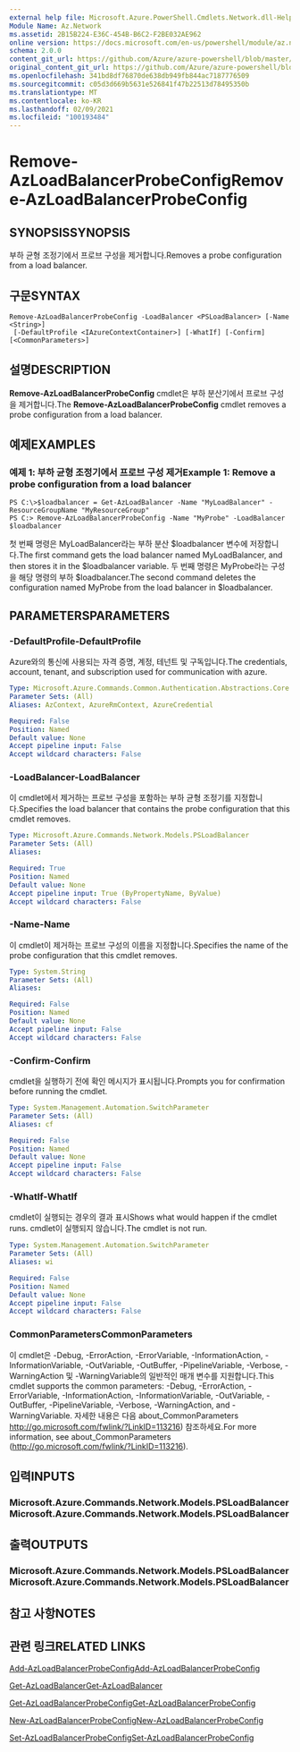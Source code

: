 ```yaml
---
external help file: Microsoft.Azure.PowerShell.Cmdlets.Network.dll-Help.xml
Module Name: Az.Network
ms.assetid: 2B15B224-E36C-454B-B6C2-F2BE032AE962
online version: https://docs.microsoft.com/en-us/powershell/module/az.network/remove-azloadbalancerprobeconfig
schema: 2.0.0
content_git_url: https://github.com/Azure/azure-powershell/blob/master/src/Network/Network/help/Remove-AzLoadBalancerProbeConfig.md
original_content_git_url: https://github.com/Azure/azure-powershell/blob/master/src/Network/Network/help/Remove-AzLoadBalancerProbeConfig.md
ms.openlocfilehash: 341bd8df76870de638db949fb844ac7187776509
ms.sourcegitcommit: c05d3d669b5631e526841f47b22513d78495350b
ms.translationtype: MT
ms.contentlocale: ko-KR
ms.lasthandoff: 02/09/2021
ms.locfileid: "100193484"
---
```

# <span data-ttu-id="fcc36-101">Remove-AzLoadBalancerProbeConfig</span><span class="sxs-lookup"><span data-stu-id="fcc36-101">Remove-AzLoadBalancerProbeConfig</span></span>

## <span data-ttu-id="fcc36-102">SYNOPSIS</span><span class="sxs-lookup"><span data-stu-id="fcc36-102">SYNOPSIS</span></span>
<span data-ttu-id="fcc36-103">부하 균형 조정기에서 프로브 구성을 제거합니다.</span><span class="sxs-lookup"><span data-stu-id="fcc36-103">Removes a probe configuration from a load balancer.</span></span>

## <span data-ttu-id="fcc36-104">구문</span><span class="sxs-lookup"><span data-stu-id="fcc36-104">SYNTAX</span></span>

```
Remove-AzLoadBalancerProbeConfig -LoadBalancer <PSLoadBalancer> [-Name <String>]
 [-DefaultProfile <IAzureContextContainer>] [-WhatIf] [-Confirm] [<CommonParameters>]
```

## <span data-ttu-id="fcc36-105">설명</span><span class="sxs-lookup"><span data-stu-id="fcc36-105">DESCRIPTION</span></span>
<span data-ttu-id="fcc36-106">**Remove-AzLoadBalancerProbeConfig** cmdlet은 부하 분산기에서 프로브 구성을 제거합니다.</span><span class="sxs-lookup"><span data-stu-id="fcc36-106">The **Remove-AzLoadBalancerProbeConfig** cmdlet removes a probe configuration from a load balancer.</span></span>

## <span data-ttu-id="fcc36-107">예제</span><span class="sxs-lookup"><span data-stu-id="fcc36-107">EXAMPLES</span></span>

### <span data-ttu-id="fcc36-108">예제 1: 부하 균형 조정기에서 프로브 구성 제거</span><span class="sxs-lookup"><span data-stu-id="fcc36-108">Example 1: Remove a probe configuration from a load balancer</span></span>
```
PS C:\>$loadbalancer = Get-AzLoadBalancer -Name "MyLoadBalancer" -ResourceGroupName "MyResourceGroup"
PS C:> Remove-AzLoadBalancerProbeConfig -Name "MyProbe" -LoadBalancer $loadbalancer
```

<span data-ttu-id="fcc36-109">첫 번째 명령은 MyLoadBalancer라는 부하 분산 $loadbalancer 변수에 저장합니다.</span><span class="sxs-lookup"><span data-stu-id="fcc36-109">The first command gets the load balancer named MyLoadBalancer, and then stores it in the $loadbalancer variable.</span></span>
<span data-ttu-id="fcc36-110">두 번째 명령은 MyProbe라는 구성을 해당 명령의 부하 $loadbalancer.</span><span class="sxs-lookup"><span data-stu-id="fcc36-110">The second command deletes the configuration named MyProbe from the load balancer in $loadbalancer.</span></span>

## <span data-ttu-id="fcc36-111">PARAMETERS</span><span class="sxs-lookup"><span data-stu-id="fcc36-111">PARAMETERS</span></span>

### <span data-ttu-id="fcc36-112">-DefaultProfile</span><span class="sxs-lookup"><span data-stu-id="fcc36-112">-DefaultProfile</span></span>
<span data-ttu-id="fcc36-113">Azure와의 통신에 사용되는 자격 증명, 계정, 테넌트 및 구독입니다.</span><span class="sxs-lookup"><span data-stu-id="fcc36-113">The credentials, account, tenant, and subscription used for communication with azure.</span></span>

```yaml
Type: Microsoft.Azure.Commands.Common.Authentication.Abstractions.Core.IAzureContextContainer
Parameter Sets: (All)
Aliases: AzContext, AzureRmContext, AzureCredential

Required: False
Position: Named
Default value: None
Accept pipeline input: False
Accept wildcard characters: False
```

### <span data-ttu-id="fcc36-114">-LoadBalancer</span><span class="sxs-lookup"><span data-stu-id="fcc36-114">-LoadBalancer</span></span>
<span data-ttu-id="fcc36-115">이 cmdlet에서 제거하는 프로브 구성을 포함하는 부하 균형 조정기를 지정합니다.</span><span class="sxs-lookup"><span data-stu-id="fcc36-115">Specifies the load balancer that contains the probe configuration that this cmdlet removes.</span></span>

```yaml
Type: Microsoft.Azure.Commands.Network.Models.PSLoadBalancer
Parameter Sets: (All)
Aliases:

Required: True
Position: Named
Default value: None
Accept pipeline input: True (ByPropertyName, ByValue)
Accept wildcard characters: False
```

### <span data-ttu-id="fcc36-116">-Name</span><span class="sxs-lookup"><span data-stu-id="fcc36-116">-Name</span></span>
<span data-ttu-id="fcc36-117">이 cmdlet이 제거하는 프로브 구성의 이름을 지정합니다.</span><span class="sxs-lookup"><span data-stu-id="fcc36-117">Specifies the name of the probe configuration that this cmdlet removes.</span></span>

```yaml
Type: System.String
Parameter Sets: (All)
Aliases:

Required: False
Position: Named
Default value: None
Accept pipeline input: False
Accept wildcard characters: False
```

### <span data-ttu-id="fcc36-118">-Confirm</span><span class="sxs-lookup"><span data-stu-id="fcc36-118">-Confirm</span></span>
<span data-ttu-id="fcc36-119">cmdlet을 실행하기 전에 확인 메시지가 표시됩니다.</span><span class="sxs-lookup"><span data-stu-id="fcc36-119">Prompts you for confirmation before running the cmdlet.</span></span>

```yaml
Type: System.Management.Automation.SwitchParameter
Parameter Sets: (All)
Aliases: cf

Required: False
Position: Named
Default value: None
Accept pipeline input: False
Accept wildcard characters: False
```

### <span data-ttu-id="fcc36-120">-WhatIf</span><span class="sxs-lookup"><span data-stu-id="fcc36-120">-WhatIf</span></span>
<span data-ttu-id="fcc36-121">cmdlet이 실행되는 경우의 결과 표시</span><span class="sxs-lookup"><span data-stu-id="fcc36-121">Shows what would happen if the cmdlet runs.</span></span> <span data-ttu-id="fcc36-122">cmdlet이 실행되지 않습니다.</span><span class="sxs-lookup"><span data-stu-id="fcc36-122">The cmdlet is not run.</span></span>

```yaml
Type: System.Management.Automation.SwitchParameter
Parameter Sets: (All)
Aliases: wi

Required: False
Position: Named
Default value: None
Accept pipeline input: False
Accept wildcard characters: False
```

### <span data-ttu-id="fcc36-123">CommonParameters</span><span class="sxs-lookup"><span data-stu-id="fcc36-123">CommonParameters</span></span>
<span data-ttu-id="fcc36-124">이 cmdlet은 -Debug, -ErrorAction, -ErrorVariable, -InformationAction, -InformationVariable, -OutVariable, -OutBuffer, -PipelineVariable, -Verbose, -WarningAction 및 -WarningVariable의 일반적인 매개 변수를 지원합니다.</span><span class="sxs-lookup"><span data-stu-id="fcc36-124">This cmdlet supports the common parameters: -Debug, -ErrorAction, -ErrorVariable, -InformationAction, -InformationVariable, -OutVariable, -OutBuffer, -PipelineVariable, -Verbose, -WarningAction, and -WarningVariable.</span></span> <span data-ttu-id="fcc36-125">자세한 내용은 다음 about_CommonParameters http://go.microsoft.com/fwlink/?LinkID=113216) 참조하세요.</span><span class="sxs-lookup"><span data-stu-id="fcc36-125">For more information, see about_CommonParameters (http://go.microsoft.com/fwlink/?LinkID=113216).</span></span>

## <span data-ttu-id="fcc36-126">입력</span><span class="sxs-lookup"><span data-stu-id="fcc36-126">INPUTS</span></span>

### <span data-ttu-id="fcc36-127">Microsoft.Azure.Commands.Network.Models.PSLoadBalancer</span><span class="sxs-lookup"><span data-stu-id="fcc36-127">Microsoft.Azure.Commands.Network.Models.PSLoadBalancer</span></span>

## <span data-ttu-id="fcc36-128">출력</span><span class="sxs-lookup"><span data-stu-id="fcc36-128">OUTPUTS</span></span>

### <span data-ttu-id="fcc36-129">Microsoft.Azure.Commands.Network.Models.PSLoadBalancer</span><span class="sxs-lookup"><span data-stu-id="fcc36-129">Microsoft.Azure.Commands.Network.Models.PSLoadBalancer</span></span>

## <span data-ttu-id="fcc36-130">참고 사항</span><span class="sxs-lookup"><span data-stu-id="fcc36-130">NOTES</span></span>

## <span data-ttu-id="fcc36-131">관련 링크</span><span class="sxs-lookup"><span data-stu-id="fcc36-131">RELATED LINKS</span></span>

[<span data-ttu-id="fcc36-132">Add-AzLoadBalancerProbeConfig</span><span class="sxs-lookup"><span data-stu-id="fcc36-132">Add-AzLoadBalancerProbeConfig</span></span>](./Add-AzLoadBalancerProbeConfig.md)

[<span data-ttu-id="fcc36-133">Get-AzLoadBalancer</span><span class="sxs-lookup"><span data-stu-id="fcc36-133">Get-AzLoadBalancer</span></span>](./Get-AzLoadBalancer.md)

[<span data-ttu-id="fcc36-134">Get-AzLoadBalancerProbeConfig</span><span class="sxs-lookup"><span data-stu-id="fcc36-134">Get-AzLoadBalancerProbeConfig</span></span>](./Get-AzLoadBalancerProbeConfig.md)

[<span data-ttu-id="fcc36-135">New-AzLoadBalancerProbeConfig</span><span class="sxs-lookup"><span data-stu-id="fcc36-135">New-AzLoadBalancerProbeConfig</span></span>](./New-AzLoadBalancerProbeConfig.md)

[<span data-ttu-id="fcc36-136">Set-AzLoadBalancerProbeConfig</span><span class="sxs-lookup"><span data-stu-id="fcc36-136">Set-AzLoadBalancerProbeConfig</span></span>](./Set-AzLoadBalancerProbeConfig.md)


